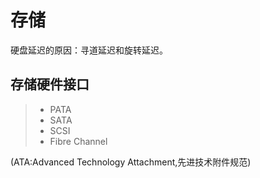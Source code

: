 # 存储
硬盘延迟的原因：寻道延迟和旋转延迟。  
## 存储硬件接口
>* PATA
>* SATA
>* SCSI
>* Fibre Channel  

(ATA:Advanced Technology Attachment,先进技术附件规范)
